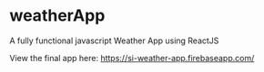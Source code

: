 # weatherApp
A fully functional javascript Weather App using ReactJS

View the final app here: https://si-weather-app.firebaseapp.com/
